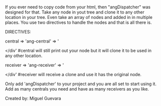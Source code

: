 If you ever need to copy code from your html, then "angDispatcher" was designed for that.
Take any node in yout tree and clone it to any other location in your tree. Even take an array of nodes
and added in in multiple places. 
You use two directives to handle the nodes and that is all there is. 

DIRECTIVES:

central => 'ang-central' => '<div ang-central="example"></div'
#central will still print out your node but it will clone it to be used in any other location.

receiver => 'ang-receiver' => '<div ang-receiver="example"></div'
#receiver will receive a clone and use it has the original node.

Only add 'angDispatcher' to your project and you are all set to start using it.
Add as many centrals you need and have as many receivers as you like.

Created by: Miguel Guevara
